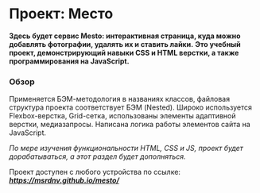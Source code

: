 # Проект: Место

__Здесь будет сервис Mesto: интерактивная страница, куда можно добавлять фотографии, удалять их и ставить лайки.__
__Это учебный проект, демонстрирующий навыки CSS и HTML верстки, а также программирования на JavaScript.__

### Обзор

Применяется БЭМ-методология в названиях классов, файловая структура проекта соответствует БЭМ (Nested).
Широко используется Flexbox-верстка, Grid-сетка, использованы элементы адаптивной верстки, медиазапросы.
Написана логика работы элементов сайта на JavaScript.

_По мере изучения функциональности HTML, CSS и JS, проект будет дорабатываться, а этот раздел будет дополняться._

Проект доступен с любого устройства по ссылке: **_https://msrdnv.github.io/mesto/_**
